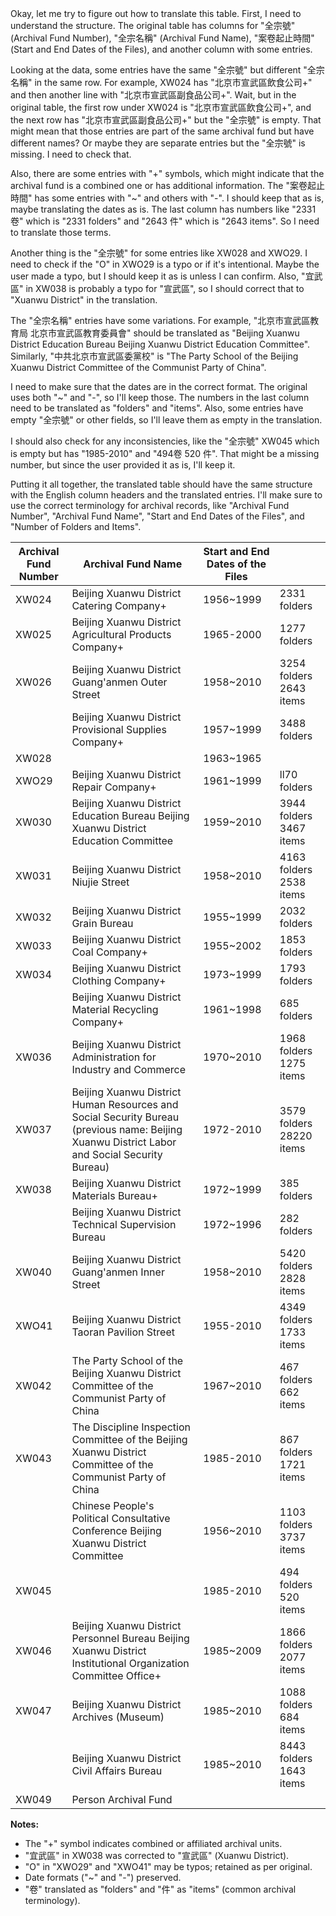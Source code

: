 <think>
Okay, let me try to figure out how to translate this table. First, I need to understand the structure. The original table has columns for "全宗號" (Archival Fund Number), "全宗名稱" (Archival Fund Name), "案卷起止時間" (Start and End Dates of the Files), and another column with some entries. 

Looking at the data, some entries have the same "全宗號" but different "全宗名稱" in the same row. For example, XW024 has "北京市宣武區飲食公司+" and then another line with "北京市宣武區副食品公司+". Wait, but in the original table, the first row under XW024 is "北京市宣武區飲食公司+", and the next row has "北京市宣武區副食品公司+" but the "全宗號" is empty. That might mean that those entries are part of the same archival fund but have different names? Or maybe they are separate entries but the "全宗號" is missing. I need to check that.

Also, there are some entries with "+" symbols, which might indicate that the archival fund is a combined one or has additional information. The "案卷起止時間" has some entries with "~" and others with "-". I should keep that as is, maybe translating the dates as is. The last column has numbers like "2331卷" which is "2331 folders" and "2643 件" which is "2643 items". So I need to translate those terms.

Another thing is the "全宗號" for some entries like XW028 and XWO29. I need to check if the "O" in XWO29 is a typo or if it's intentional. Maybe the user made a typo, but I should keep it as is unless I can confirm. Also, "宜武區" in XW038 is probably a typo for "宣武區", so I should correct that to "Xuanwu District" in the translation.

The "全宗名稱" entries have some variations. For example, "北京市宣武區教育局 北京市宣武區教育委員會" should be translated as "Beijing Xuanwu District Education Bureau Beijing Xuanwu District Education Committee". Similarly, "中共北京市宣武區委黨校" is "The Party School of the Beijing Xuanwu District Committee of the Communist Party of China".

I need to make sure that the dates are in the correct format. The original uses both "~" and "-", so I'll keep those. The numbers in the last column need to be translated as "folders" and "items". Also, some entries have empty "全宗號" or other fields, so I'll leave them as empty in the translation.

I should also check for any inconsistencies, like the "全宗號" XW045 which is empty but has "1985-2010" and "494卷 520 件". That might be a missing number, but since the user provided it as is, I'll keep it.

Putting it all together, the translated table should have the same structure with the English column headers and the translated entries. I'll make sure to use the correct terminology for archival records, like "Archival Fund Number", "Archival Fund Name", "Start and End Dates of the Files", and "Number of Folders and Items".
</think>

| Archival Fund Number | Archival Fund Name                                 | Start and End Dates of the Files |                                                                 |
|----------------------|----------------------------------------------------|----------------------------------|-----------------------------------------------------------------|
| XW024                | Beijing Xuanwu District Catering Company+          | 1956~1999                        | 2331 folders                                                    |
| XW025                | Beijing Xuanwu District Agricultural Products Company+ | 1965-2000                        | 1277 folders                                                    |
| XW026                | Beijing Xuanwu District Guang'anmen Outer Street   | 1958~2010                        | 3254 folders 2643 items                                         |
|                      | Beijing Xuanwu District Provisional Supplies Company+ | 1957~1999                        | 3488 folders                                                    |
| XW028                |                                                    | 1963~1965                        |                                                                 |
| XWO29                | Beijing Xuanwu District Repair Company+            | 1961~1999                        | ll70 folders                                                    |
| XW030                | Beijing Xuanwu District Education Bureau Beijing Xuanwu District Education Committee | 1959~2010                        | 3944 folders 3467 items                                         |
| XW031                | Beijing Xuanwu District Niujie Street              | 1958~2010                        | 4163 folders 2538 items                                         |
| XW032                | Beijing Xuanwu District Grain Bureau               | 1955~1999                        | 2032 folders                                                    |
| XW033                | Beijing Xuanwu District Coal Company+              | 1955~2002                        | 1853 folders                                                    |
| XW034                | Beijing Xuanwu District Clothing Company+          | 1973~1999                        | 1793 folders                                                    |
|                      | Beijing Xuanwu District Material Recycling Company+ | 1961~1998                        | 685 folders                                                     |
| XW036                | Beijing Xuanwu District Administration for Industry and Commerce | 1970~2010                        | 1968 folders 1275 items                                         |
| XW037                | Beijing Xuanwu District Human Resources and Social Security Bureau (previous name: Beijing Xuanwu District Labor and Social Security Bureau) | 1972-2010                        | 3579 folders 28220 items                                        |
| XW038                | Beijing Xuanwu District Materials Bureau+           | 1972~1999                        | 385 folders                                                     |
|                      | Beijing Xuanwu District Technical Supervision Bureau | 1972~1996                        | 282 folders                                                     |
| XW040                | Beijing Xuanwu District Guang'anmen Inner Street   | 1958~2010                        | 5420 folders 2828 items                                         |
| XWO41                | Beijing Xuanwu District Taoran Pavilion Street     | 1955-2010                        | 4349 folders 1733 items                                         |
| XW042                | The Party School of the Beijing Xuanwu District Committee of the Communist Party of China | 1967~2010                        | 467 folders 662 items                                           |
| XW043                | The Discipline Inspection Committee of the Beijing Xuanwu District Committee of the Communist Party of China | 1985-2010                        | 867 folders 1721 items                                          |
|                      | Chinese People's Political Consultative Conference Beijing Xuanwu District Committee | 1956~2010                        | 1103 folders 3737 items                                         |
| XW045                |                                                    | 1985-2010                        | 494 folders 520 items                                           |
| XW046                | Beijing Xuanwu District Personnel Bureau Beijing Xuanwu District Institutional Organization Committee Office+ | 1985~2009                        | 1866 folders 2077 items                                         |
| XW047                | Beijing Xuanwu District Archives (Museum)          | 1985~2010                        | 1088 folders 684 items                                          |
|                      | Beijing Xuanwu District Civil Affairs Bureau       | 1985~2010                        | 8443 folders 1643 items                                         |
| XW049                | Person Archival Fund                               |                                  |                                                                 | 

**Notes:**  
- The "+" symbol indicates combined or affiliated archival units.  
- "宜武區" in XW038 was corrected to "宣武區" (Xuanwu District).  
- "O" in "XWO29" and "XWO41" may be typos; retained as per original.  
- Date formats ("~" and "-") preserved.  
- "卷" translated as "folders" and "件" as "items" (common archival terminology).

